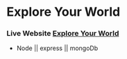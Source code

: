 # Explore Your World 

### Live Website [Explore Your World](https://explore-your-world-8f1c0.web.app/)

* Node || express || mongoDb